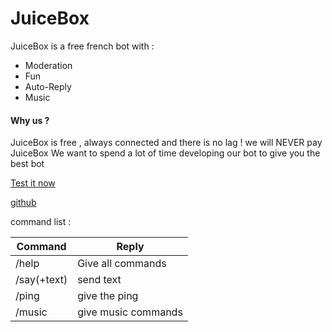 # JuiceBox

JuiceBox is a free french bot with :

  - Moderation
  - Fun
  - Auto-Reply
  - Music

#### Why us ?


JuiceBox is free , always connected and there is no lag !
    we will NEVER pay JuiceBox
    We want to spend a lot of time developing our bot to give you the best bot
    
[Test it now](https://discordapp.com/oauth2/authorize?client_id=528268989525131274&scope=bot&permissions=2146958847)

[github](https://github.com/v0ltis/juicebox)

command list :

|Command|Reply|
|---|---|
|/help|Give all commands|
|/say(+text)|send text|
|/ping|give the ping|
|/music|give music commands|
